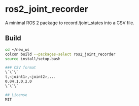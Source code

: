 # ros2_joint_recorder

A minimal ROS 2 package to record /joint_states into a CSV file.

## Build
```bash
cd ~/new_ws
colcon build --packages-select ros2_joint_recorder
source install/setup.bash

### CSV format
\`\`\`
t,<joint1>,<joint2>,...
0.04,1.0,2.0
\`\`\`

## License
MIT
